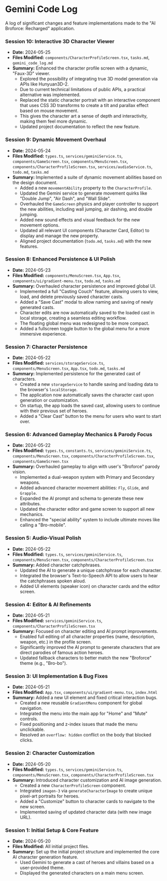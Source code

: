 # Gemini Code Log

A log of significant changes and feature implementations made to the "AI Broforce: Recharged" application.

### **Session 10: Interactive 3D Character Viewer**
- **Date:** 2024-05-25
- **Files Modified:** `components/CharacterProfileScreen.tsx`, `tasks.md`, `gemini_code_log.md`
- **Summary:** Enhanced the character profile screen with a dynamic, "Faux-3D" viewer.
  - Explored the possibility of integrating true 3D model generation via APIs like Hunyuan3D-2.
  - Due to current technical limitations of public APIs, a practical alternative was implemented.
  - Replaced the static character portrait with an interactive component that uses CSS 3D transforms to create a tilt and parallax effect based on mouse movement.
  - This gives the character art a sense of depth and interactivity, making them feel more dynamic.
  - Updated project documentation to reflect the new feature.

### **Session 9: Dynamic Movement Overhaul**
- **Date:** 2024-05-24
- **Files Modified:** `types.ts`, `services/geminiService.ts`, `components/GameScreen.tsx`, `components/MenuScreen.tsx`, `components/CharacterProfileScreen.tsx`, `services/audioService.ts`, `todo.md`, `tasks.md`
- **Summary:** Implemented a suite of dynamic movement abilities based on the design document.
  - Added a new `movementAbility` property to the `CharacterProfile`.
  - Updated the Gemini service to generate movement quirks like "Double Jump", "Air Dash", and "Wall Slide".
  - Overhauled the `GameScreen` physics and player controller to support the new abilities, including wall jumping, air dashing, and double jumping.
  - Added new sound effects and visual feedback for the new movement options.
  - Updated all relevant UI components (Character Card, Editor) to display and manage the new property.
  - Aligned project documentation (`todo.md`, `tasks.md`) with the new features.

### **Session 8: Enhanced Persistence & UI Polish**
- **Date:** 2024-05-23
- **Files Modified:** `components/MenuScreen.tsx`, `App.tsx`, `components/ui/gradient-menu.tsx`, `todo.md`, `tasks.md`
- **Summary:** Overhauled character persistence and improved global UI.
  - Implemented a full "Casting Couch" feature, allowing users to view, load, and delete previously saved character casts.
  - Added a "Save Cast" modal to allow naming and saving of newly generated casts.
  - Character edits are now automatically saved to the loaded cast in local storage, creating a seamless editing workflow.
  - The floating global menu was redesigned to be more compact.
  - Added a fullscreen toggle button to the global menu for a more immersive experience.

### **Session 7: Character Persistence**
- **Date:** 2024-05-22
- **Files Modified:** `services/storageService.ts`, `components/MenuScreen.tsx`, `App.tsx`, `todo.md`, `tasks.md`
- **Summary:** Implemented persistence for the generated cast of characters.
  - Created a new `storageService` to handle saving and loading data to the browser's `localStorage`.
  - The application now automatically saves the character cast upon generation or customization.
  - On startup, the app loads the saved cast, allowing users to continue with their previous set of heroes.
  - Added a "Clear Cast" button to the menu for users who want to start over.

### **Session 6: Advanced Gameplay Mechanics & Parody Focus**
- **Date:** 2024-05-22
- **Files Modified:** `types.ts`, `constants.ts`, `services/geminiService.ts`, `components/MenuScreen.tsx`, `components/CharacterProfileScreen.tsx`, `components/GameScreen.tsx`
- **Summary:** Overhauled gameplay to align with user's "Broforce" parody vision.
  - Implemented a dual-weapon system with Primary and Secondary weapons.
  - Added advanced character movement abilities: `Fly`, `Glide`, and `Grapple`.
  - Expanded the AI prompt and schema to generate these new attributes.
  - Updated the character editor and game screen to support all new mechanics.
  - Enhanced the "special ability" system to include ultimate moves like calling a "Bro-mobile".

### **Session 5: Audio-Visual Polish**
- **Date:** 2024-05-22
- **Files Modified:** `types.ts`, `services/geminiService.ts`, `components/MenuScreen.tsx`, `components/CharacterProfileScreen.tsx`
- **Summary:** Added character catchphrases.
  - Updated the AI to generate a unique catchphrase for each character.
  - Integrated the browser's Text-to-Speech API to allow users to hear the catchphrases spoken aloud.
  - Added UI elements (speaker icon) on character cards and the editor screen.

### **Session 4: Editor & AI Refinements**
- **Date:** 2024-05-21
- **Files Modified:** `services/geminiService.ts`, `components/CharacterProfileScreen.tsx`
- **Summary:** Focused on character editing and AI prompt improvements.
  - Enabled full editing of all character properties (name, description, weapon, etc.) in the profile screen.
  - Significantly improved the AI prompt to generate characters that are direct parodies of famous action heroes.
  - Updated fallback characters to better match the new "Broforce" theme (e.g., "Bro-bo").

### **Session 3: UI Implementation & Bug Fixes**
- **Date:** 2024-05-21
- **Files Modified:** `App.tsx`, `components/ui/gradient-menu.tsx`, `index.html`
- **Summary:** Added a new UI element and fixed critical interaction bugs.
  - Created a new reusable `GradientMenu` component for global navigation.
  - Integrated the menu into the main app for "Home" and "Mute" controls.
  - Fixed positioning and z-index issues that made the menu unclickable.
  - Resolved an `overflow: hidden` conflict on the body that blocked clicks.

### **Session 2: Character Customization**
- **Date:** 2024-05-20
- **Files Modified:** `types.ts`, `services/geminiService.ts`, `components/MenuScreen.tsx`, `components/CharacterProfileScreen.tsx`
- **Summary:** Introduced character customization and AI image generation.
  - Created a new `CharacterProfileScreen` component.
  - Integrated `imagen-3` via `generateCharacterImage` to create unique pixel-art portraits for heroes.
  - Added a "Customize" button to character cards to navigate to the new screen.
  - Implemented saving of updated character data (with new image URL).

### **Session 1: Initial Setup & Core Feature**
- **Date:** 2024-05-20
- **Files Modified:** All initial project files.
- **Summary:** Set up the initial project structure and implemented the core AI character generation feature.
  - Used Gemini to generate a cast of heroes and villains based on a user-provided theme.
  - Displayed the generated characters on a main menu screen.